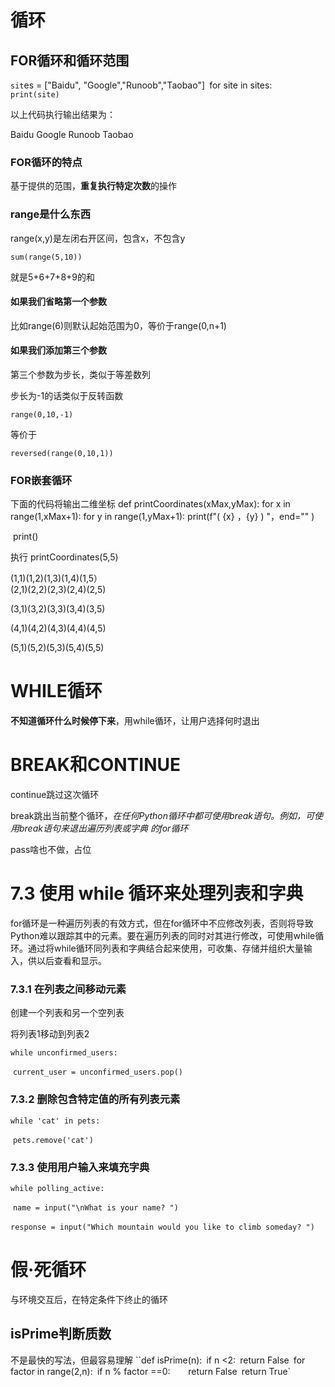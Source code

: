 # 循环

## FOR循环和循环范围

`sit`es = ["Baidu", "Google","Runoob","Taobao"]`
`for site in sites:`
    print(site)`

以上代码执行输出结果为：

Baidu
Google
Runoob
Taobao

### FOR循环的特点

基于提供的范围，**重复执行特定次数**的操作

### range是什么东西

range(x,y)是左闭右开区间，包含x，不包含y

`sum(range(5,10))`

就是5+6+7+8+9的和

#### 如果我们省略第一个参数

比如range(6)则默认起始范围为0，等价于range(0,n+1)

#### 如果我们添加第三个参数

第三个参数为步长，类似于等差数列

步长为-1的话类似于反转函数

`range(0,10,-1)`

等价于

`reversed(range(0,10,1))`

### FOR嵌套循环

下面的代码将输出二维坐标
def printCoordinates(xMax,yMax):
	for x in range(1,xMax+1):
		for y in range(1,yMax+1):
			print(f"( {x} ，{y} ) "，end="" )

​		print()

执行 printCoordinates(5,5)

(1,1)(1,2)(1,3)(1,4)(1,5）	
(2,1)(2,2)(2,3)(2,4)(2,5)

(3,1)(3,2)(3,3)(3,4)(3,5)

(4,1)(4,2)(4,3)(4,4)(4,5)

(5,1)(5,2)(5,3)(5,4)(5,5)

# WHILE循环

**不知道循环什么时候停下来**，用while循环，让用户选择何时退出

# BREAK和CONTINUE

continue跳过这次循环

break跳出当前整个循环，*在任何Python循环中都可使用break语句。例如，可使用break语句来退出遍历列表或字典 的for循环*

pass啥也不做，占位



# 7.3 使用 while 循环来处理列表和字典

for循环是一种遍历列表的有效方式，但在for循环中不应修改列表，否则将导致Python难以跟踪其中的元素。要在遍历列表的同时对其进行修改，可使用while循环。通过将while循环同列表和字典结合起来使用，可收集、存储并组织大量输入，供以后查看和显示。

### 7.3.1 在列表之间移动元素

创建一个列表和另一个空列表

将列表1移动到列表2

`while unconfirmed_users: `

​	`current_user = unconfirmed_users.pop()`

### 7.3.2 删除包含特定值的所有列表元素

`while 'cat' in pets:  `

​	`pets.remove('cat') `

### 7.3.3 使用用户输入来填充字典

`while polling_active:`

​	`name = input("\nWhat is your name? ")`

​	`response = input("Which mountain would you like to climb someday? ") `

# 假·死循环

与环境交互后，在特定条件下终止的循环

## isPrime判断质数

不是最快的写法，但最容易理解
``def isPrime(n):`
	`if n <2:`
		`return False`
	`for factor in range(2,n):`
		`if n % factor	==0:`	
			`return False`
	`return True`